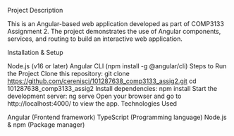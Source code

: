 Project Description

This is an Angular-based web application developed as part of COMP3133 Assignment 2. The project demonstrates the use of Angular components, services, and routing to build an interactive web application.

Installation & Setup


Node.js (v16 or later)
Angular CLI (npm install -g @angular/cli)
Steps to Run the Project
Clone this repository:
git clone https://github.com/cerenisci/101287638_comp3133_assig2.git
cd 101287638_comp3133_assig2
Install dependencies:
npm install
Start the development server:
ng serve
Open your browser and go to http://localhost:4000/ to view the app.
Technologies Used

Angular (Frontend framework)
TypeScript (Programming language)
Node.js & npm (Package manager)





